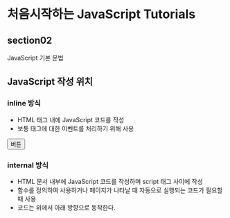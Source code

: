 # 처음시작하는 JavaScript Tutorials

## section02
JavaScript 기본 문법

## JavaScript 작성 위치

### inline 방식
- HTML 태그 내에 JavaScript 코드를 작성
- 보통 태그에 대한 이벤트를 처리하기 위해 사용
<pre><button onclick="alert('버튼클릭')">버튼</button></pre>

### internal 방식
- HTML 문서 내부에 JavaScript 코드를 작성하며 script 태그 사이에 작성
- 함수를 정의하여 사용하거나 페이지가 나타날 때 자동으로 실행되는 코드가 필요할 때 사용
- 코드는 위에서 아래 방향으로 동작한다.